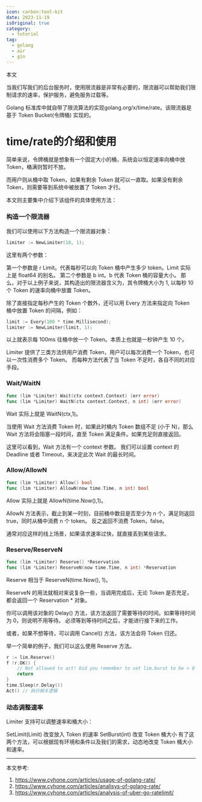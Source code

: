 ```yaml
---
icon: carbon:tool-kit
date: 2023-11-19
isOriginal: true
category:
  - tutorial
tag:
  - golang
  - air
  - gin
---
```


本文

当我们写我们的后台服务时，使用限流器是非常有必要的，限流器可以帮助我们限制请求的速率，保护服务，避免服务过载等。

Golang 标准库中就自带了限流算法的实现golang.org/x/time/rate。该限流器是基于 Token Bucket(令牌桶) 实现的。

<!-- more -->

# time/rate的介绍和使用 

简单来说，令牌桶就是想象有一个固定大小的桶，系统会以恒定速率向桶中放 Token，桶满则暂时不放。

而用户则从桶中取 Token，如果有剩余 Token 就可以一直取。如果没有剩余 Token，则需要等到系统中被放置了 Token 才行。

本文则主要集中介绍下该组件的具体使用方法：

### 构造一个限流器

我们可以使用以下方法构造一个限流器对象：

```go
limiter := NewLimiter(10, 1);
```

这里有两个参数：

第一个参数是 r Limit。代表每秒可以向 Token 桶中产生多少 token。Limit 实际上是 float64 的别名。
第二个参数是 b int。b 代表 Token 桶的容量大小。
那么，对于以上例子来说，其构造出的限流器含义为，其令牌桶大小为 1, 以每秒 10 个 Token 的速率向桶中放置 Token。

除了直接指定每秒产生的 Token 个数外，还可以用 Every 方法来指定向 Token 桶中放置 Token 的间隔，例如：

```go
limit := Every(100 * time.Millisecond);
limiter := NewLimiter(limit, 1);
```

以上就表示每 100ms 往桶中放一个 Token。本质上也就是一秒钟产生 10 个。

Limiter 提供了三类方法供用户消费 Token，用户可以每次消费一个 Token，也可以一次性消费多个 Token。
而每种方法代表了当 Token 不足时，各自不同的对应手段。

### Wait/WaitN

```go
func (lim *Limiter) Wait(ctx context.Context) (err error)
func (lim *Limiter) WaitN(ctx context.Context, n int) (err error)
```

Wait 实际上就是 WaitN(ctx,1)。

当使用 Wait 方法消费 Token 时，如果此时桶内 Token 数组不足 (小于 N)，那么 Wait 方法将会阻塞一段时间，直至 Token 满足条件。如果充足则直接返回。

这里可以看到，Wait 方法有一个 context 参数。
我们可以设置 context 的 Deadline 或者 Timeout，来决定此次 Wait 的最长时间。

### Allow/AllowN

```go
func (lim *Limiter) Allow() bool
func (lim *Limiter) AllowN(now time.Time, n int) bool
```

Allow 实际上就是 AllowN(time.Now(),1)。

AllowN 方法表示，截止到某一时刻，目前桶中数目是否至少为 n 个，满足则返回 true，同时从桶中消费 n 个 token。
反之返回不消费 Token，false。

通常对应这样的线上场景，如果请求速率过快，就直接丢到某些请求。

### Reserve/ReserveN

```go
func (lim *Limiter) Reserve() *Reservation
func (lim *Limiter) ReserveN(now time.Time, n int) *Reservation
```

Reserve 相当于 ReserveN(time.Now(), 1)。

ReserveN 的用法就相对来说复杂一些，当调用完成后，无论 Token 是否充足，都会返回一个 Reservation * 对象。

你可以调用该对象的 Delay() 方法，该方法返回了需要等待的时间。如果等待时间为 0，则说明不用等待。
必须等到等待时间之后，才能进行接下来的工作。

或者，如果不想等待，可以调用 Cancel() 方法，该方法会将 Token 归还。

举一个简单的例子，我们可以这么使用 Reserve 方法。

```go
r := lim.Reserve()
f !r.OK() {
    // Not allowed to act! Did you remember to set lim.burst to be > 0 ?
    return
}
time.Sleep(r.Delay())
Act() // 执行相关逻辑
```

### 动态调整速率

Limiter 支持可以调整速率和桶大小：

SetLimit(Limit) 改变放入 Token 的速率
SetBurst(int) 改变 Token 桶大小
有了这两个方法，可以根据现有环境和条件以及我们的需求，动态地改变 Token 桶大小和速率。

---
本文参考: 
1. https://www.cyhone.com/articles/usage-of-golang-rate/
2. https://www.cyhone.com/articles/analisys-of-golang-rate/
3. https://www.cyhone.com/articles/analysis-of-uber-go-ratelimit/